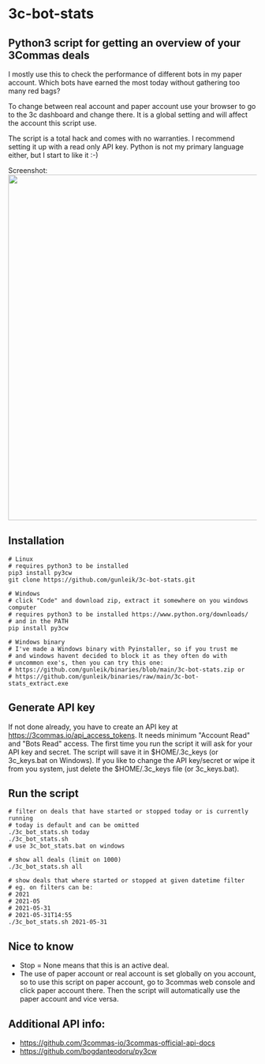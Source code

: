 # 3c-bot-stats

## Python3 script for getting an overview of your 3Commas deals
<p>I mostly use this to check the performance of different bots in my paper account. Which bots have earned the most today without gathering too many red bags?</p>
<p>To change between real account and paper account use your browser to go to the 3c dashboard and change there. It is a global setting and will affect the account this script use.</p>
<p>The script is a total hack and comes with no warranties. I recommend setting it up with a read only API key. Python is not my primary language either, but I start to like it :-)</p>

Screenshot:<br>
<img src="https://user-images.githubusercontent.com/2580262/120374281-a97be580-c319-11eb-934c-eab07f47e6c0.png" width=700>

## Installation
```
# Linux
# requires python3 to be installed
pip3 install py3cw
git clone https://github.com/gunleik/3c-bot-stats.git

# Windows
# click "Code" and download zip, extract it somewhere on you windows computer
# requires python3 to be installed https://www.python.org/downloads/
# and in the PATH
pip install py3cw 

# Windows binary
# I've made a Windows binary with Pyinstaller, so if you trust me
# and windows havent decided to block it as they often do with
# uncommon exe's, then you can try this one:
# https://github.com/gunleik/binaries/blob/main/3c-bot-stats.zip or
# https://github.com/gunleik/binaries/raw/main/3c-bot-stats_extract.exe
```

## Generate API key
If not done already, you have to create an API key at https://3commas.io/api_access_tokens.
It needs minimum "Account Read" and "Bots Read" access.
The first time you run the script it will ask for your API key and secret.
The script will save it in $HOME/.3c_keys (or 3c_keys.bat on Windows).
If you like to change the API key/secret or wipe it from you system, just delete the $HOME/.3c_keys file (or 3c_keys.bat).
	
## Run the script
```
# filter on deals that have started or stopped today or is currently running
# today is default and can be omitted
./3c_bot_stats.sh today
./3c_bot_stats.sh
# use 3c_bot_stats.bat on windows

# show all deals (limit on 1000)
./3c_bot_stats.sh all

# show deals that where started or stopped at given datetime filter
# eg. on filters can be:
# 2021
# 2021-05
# 2021-05-31
# 2021-05-31T14:55
./3c_bot_stats.sh 2021-05-31
```

## Nice to know
* Stop = None means that this is an active deal.
* The use of paper account or real account is set globally on you account, so to use this script on paper account, go to 3commas web console and click paper account there. Then the script will automatically use the paper account and vice versa.

## Additional API info:
* https://github.com/3commas-io/3commas-official-api-docs
* https://github.com/bogdanteodoru/py3cw
